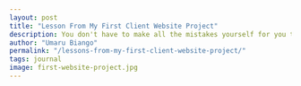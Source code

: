 ```yaml
---
layout: post
title: "Lesson From My First Client Website Project"
description: You don't have to make all the mistakes yourself for you to learn form them. Here is what I learned in my first real-world website project for a client.
author: "Umaru Biango"
permalink: "/lessons-from-my-first-client-website-project/"
tags: journal
image: first-website-project.jpg
---
```

